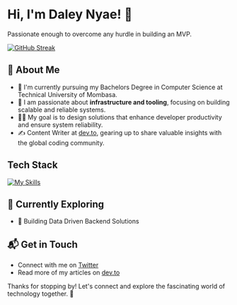 # Hi, I'm Daley Nyae! 👋

Passionate enough to overcome any hurdle in building an MVP.

[![GitHub Streak](https://streak-stats.demolab.com/?user=nyae44&theme=dark)](https://git.io/streak-stats)

## 🚀 About Me

- 🔭 I'm currently pursuing my Bachelors Degree in Computer Science at Technical University of Mombasa.
- 🤖 I am passionate about **infrastructure and tooling**, focusing on building scalable and reliable systems.
- 🦸‍♂️ My goal is to design solutions that enhance developer productivity and ensure system reliability.
- ✍️ Content Writer at [dev.to](https://dev.to/nyaedaley), gearing up to share valuable insights with the global coding community.
 <!-- 
- 🏆 My profile stats <a href="https://gitroll.io/profile/uIwvR0itQswXbwfuOC2STUGhN3wY2" target="_blank"><img src="https://gitroll.io/api/badges/profiles/v1/uIwvR0itQswXbwfuOC2STUGhN3wY2" alt="GitRoll Profile Badge"/></a> -->
<!--
## My Articles
- [JavaScript Engine and Runtime Explained](https://www.freecodecamp.org/news/javascript-engine-and-runtime-explained/)
-->


## Tech Stack
[![My Skills](https://skillicons.dev/icons?i=python,django,kotlin,golang,bootstrap,postgresql,mysql)](https://skillicons.dev)

## 🌱 Currently Exploring

- 🚀 Building Data Driven Backend Solutions
 
<!--
 ## 🏆 Achievements

- 🌟 Completed Hacktoberfest 2023 - Contributed to open source projects and celebrated the spirit of collaboration.
-->

## 📬 Get in Touch

- Connect with me on [Twitter](https://twitter.com/_dnyae)
- Read more of my articles on [dev.to](https://dev.to/nyaedaley)

Thanks for stopping by! Let's connect and explore the fascinating world of technology together. 🚀



<!--

Here are some ideas to get you started:

- 🔭 I’m currently working on backend development
- 🌱 I’m currently learning django-ninja
- 👯 I’m looking to collaborate on django projects
- 🤔 I’m looking for help with API developments
- 💬 Ask me about everything django
- 📫 How to reach me:  
- 😄 Pronouns: ...
- ⚡ Fun fact: ...
-->
